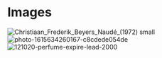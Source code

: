 # Images
![Christiaan_Frederik_Beyers_Naudé_(1972) small](https://user-images.githubusercontent.com/54273098/139944718-cdbed6d9-0557-40bf-a286-769fd1be14c9.jpg)
![photo-1615634260167-c8cdede054de](https://user-images.githubusercontent.com/54273098/140994894-8ce04b24-88d0-44c4-b094-3a3473aa2f78.jpg)
![121020-perfume-expire-lead-2000](https://user-images.githubusercontent.com/54273098/140994899-84c40693-8628-451e-8b67-015fd73e7091.jpg)
